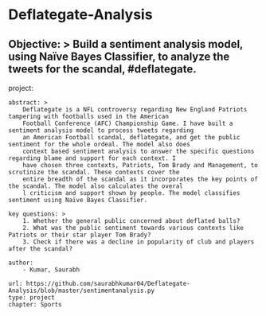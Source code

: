 # Deflategate-Analysis

Objective: > 
        Build a sentiment analysis model, using Naïve Bayes Classifier, to analyze the tweets for the scandal, #deflategate.
---
project:   
    
    abstract: >
        Deflategate is a NFL controversy regarding New England Patriots tampering with footballs used in the American
        Football Conference (AFC) Championship Game. I have built a sentiment analysis model to process tweets regarding
        an American Football scandal, deflategate, and get the public sentiment for the whole ordeal. The model also does
        context based sentiment analysis to answer the specific questions regarding blame and support for each context. I
        have chosen three contexts, Patriots, Tom Brady and Management, to scrutinize the scandal. These contexts cover the
        entire breadth of the scandal as it incorporates the key points of the scandal. The model also calculates the overal
        l criticism and support shown by people. The model classifies sentiment using Naïve Bayes Classifier.

    key questions: >
        1. Whether the general public concerned about deflated balls? 
        2. What was the public sentiment towards various contexts like Patriots or their star player Tom Brady?
        3. Check if there was a decline in popularity of club and players after the scandal?   
        
    author:
        - Kumar, Saurabh  

    url: https://github.com/saurabhkumar04/Deflategate-Analysis/blob/master/sentimentanalysis.py
    type: project
    chapter: Sports
